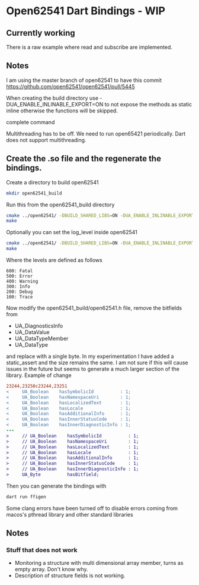 # Open62541 Dart Bindings - WIP
## Currently working

There is a raw example where read and subscribe are implemented.

## Notes

I am using the master branch of open62541 to have this commit https://github.com/open62541/open62541/pull/5445

When creating the build directory use -DUA_ENABLE_INLINABLE_EXPORT=ON to not expose the methods as static inline
otherwise the functions will be skipped.

complete command

Multithreading has to be off. We need to run open65421 periodically. Dart does not support multithreading.

## Create the .so file and the regenerate the bindings.
Create a directory to build open62541
```bash
mkdir open62541_build
```

Run this from the open62541_build directory
```bash
cmake ../open62541/ -DBUILD_SHARED_LIBS=ON -DUA_ENABLE_INLINABLE_EXPORT=ON -DCMAKE_INSTALL_PREFIX=install -DUA_BUILD_EXAMPLES=OFF -DUA_BUILD_UNIT_TESTS=OFF -DUA_ENABLE_AMALGAMATION=ON -DUA_MULTITHREADING=0
make
```
Optionally you can set the log_level inside open62541
```bash
cmake ../open62541/ -DBUILD_SHARED_LIBS=ON -DUA_ENABLE_INLINABLE_EXPORT=ON -DCMAKE_INSTALL_PREFIX=install -DUA_BUILD_EXAMPLES=OFF -DUA_BUILD_UNIT_TESTS=OFF -DUA_ENABLE_AMALGAMATION=ON -DUA_MULTITHREADING=0 -DUA_LOGLEVEL=100
make
```
Where the levels are defined as follows
```
600: Fatal
500: Error
400: Warning
300: Info
200: Debug
100: Trace
```

Now modify the open62541_build/open62541.h file, remove the bitfields from 
- UA_DiagnosticsInfo
- UA_DataValue
- UA_DataTypeMember
- UA_DataType

and replace with a single byte.
In my experimentation I have added a static_assert and the size remains the same. I am not sure if this
will cause issues in the future but seems to generate a much larger section of the library.
Example of change
```patch
23244,23250c23244,23251
<     UA_Boolean    hasSymbolicId          : 1;
<     UA_Boolean    hasNamespaceUri        : 1;
<     UA_Boolean    hasLocalizedText       : 1;
<     UA_Boolean    hasLocale              : 1;
<     UA_Boolean    hasAdditionalInfo      : 1;
<     UA_Boolean    hasInnerStatusCode     : 1;
<     UA_Boolean    hasInnerDiagnosticInfo : 1;
---
>     // UA_Boolean    hasSymbolicId          : 1;
>     // UA_Boolean    hasNamespaceUri        : 1;
>     // UA_Boolean    hasLocalizedText       : 1;
>     // UA_Boolean    hasLocale              : 1;
>     // UA_Boolean    hasAdditionalInfo      : 1;
>     // UA_Boolean    hasInnerStatusCode     : 1;
>     // UA_Boolean    hasInnerDiagnosticInfo : 1;
>     UA_Byte          hasBitfield;
```

Then you can generate the bindings with
```bash
dart run ffigen
```

Some clang errors have been turned off to disable errors coming from macos's pthread library and other standard libraries


## Notes

### Stuff that does not work

- Monitoring a structure with multi dimensional array member, turns as empty array. Don't know why.
- Description of structure fields is not working.
